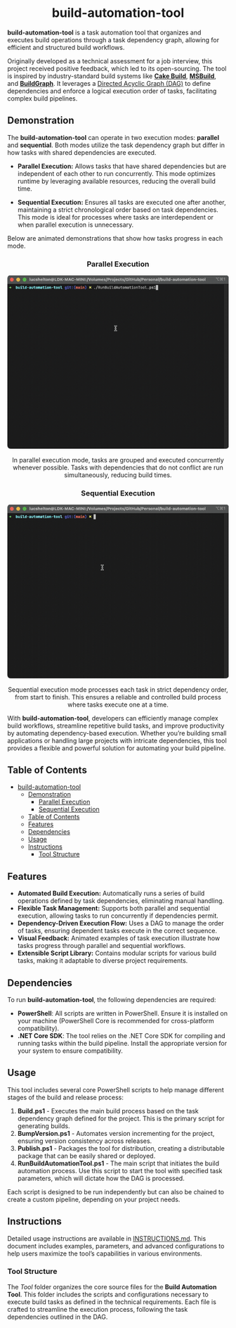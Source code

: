 <div align="center">

# build-automation-tool

</div>

**build-automation-tool** is a task automation tool that organizes and executes build operations through a task dependency graph, allowing for efficient and structured build workflows.

Originally developed as a technical assessment for a job interview, this project received positive feedback, which led to its open-sourcing. The tool is inspired by industry-standard build systems like **[Cake Build](https://cakebuild.net/)**, **[MSBuild](https://github.com/dotnet/msbuild)**, and **[BuildGraph](https://dev.epicgames.com/documentation/en-us/unreal-engine/buildgraph-for-unreal-engine)**. It leverages a [Directed Acyclic Graph (DAG)](https://en.wikipedia.org/wiki/Directed_acyclic_graph) to define dependencies and enforce a logical execution order of tasks, facilitating complex build pipelines.

## Demonstration

The **build-automation-tool** can operate in two execution modes: **parallel** and **sequential**. Both modes utilize the task dependency graph but differ in how tasks with shared dependencies are executed.

- **Parallel Execution:** Allows tasks that have shared dependencies but are independent of each other to run concurrently. This mode optimizes runtime by leveraging available resources, reducing the overall build time.
  
- **Sequential Execution:** Ensures all tasks are executed one after another, maintaining a strict chronological order based on task dependencies. This mode is ideal for processes where tasks are interdependent or when parallel execution is unnecessary.

Below are animated demonstrations that show how tasks progress in each mode.

<div align="center">

### Parallel Execution

![Parallel](taskrunner-parallel.gif)

In parallel execution mode, tasks are grouped and executed concurrently whenever possible. Tasks with dependencies that do not conflict are run simultaneously, reducing build times.

### Sequential Execution

![Sequential](taskrunner-sequential.gif)

Sequential execution mode processes each task in strict dependency order, from start to finish. This ensures a reliable and controlled build process where tasks execute one at a time.

</div>

With **build-automation-tool**, developers can efficiently manage complex build workflows, streamline repetitive build tasks, and improve productivity by automating dependency-based execution. Whether you’re building small applications or handling large projects with intricate dependencies, this tool provides a flexible and powerful solution for automating your build pipeline.

## Table of Contents

- [build-automation-tool](#build-automation-tool)
  - [Demonstration](#demonstration)
    - [Parallel Execution](#parallel-execution)
    - [Sequential Execution](#sequential-execution)
  - [Table of Contents](#table-of-contents)
  - [Features](#features)
  - [Dependencies](#dependencies)
  - [Usage](#usage)
  - [Instructions](#instructions)
    - [Tool Structure](#tool-structure)

## Features

- **Automated Build Execution:** Automatically runs a series of build operations defined by task dependencies, eliminating manual handling.
- **Flexible Task Management:** Supports both parallel and sequential execution, allowing tasks to run concurrently if dependencies permit.
- **Dependency-Driven Execution Flow:** Uses a DAG to manage the order of tasks, ensuring dependent tasks execute in the correct sequence.
- **Visual Feedback:** Animated examples of task execution illustrate how tasks progress through parallel and sequential workflows.
- **Extensible Script Library:** Contains modular scripts for various build tasks, making it adaptable to diverse project requirements.

## Dependencies

To run **build-automation-tool**, the following dependencies are required:

- **PowerShell**: All scripts are written in PowerShell. Ensure it is installed on your machine (PowerShell Core is recommended for cross-platform compatibility).
- **.NET Core SDK**: The tool relies on the .NET Core SDK for compiling and running tasks within the build pipeline. Install the appropriate version for your system to ensure compatibility.

## Usage

This tool includes several core PowerShell scripts to help manage different stages of the build and release process:

1. **Build.ps1** - Executes the main build process based on the task dependency graph defined for the project. This is the primary script for generating builds.
2. **BumpVersion.ps1** - Automates version incrementing for the project, ensuring version consistency across releases.
3. **Publish.ps1** - Packages the tool for distribution, creating a distributable package that can be easily shared or deployed.
4. **RunBuildAutomationTool.ps1** - The main script that initiates the build automation process. Use this script to start the tool with specified task parameters, which will dictate how the DAG is processed.

Each script is designed to be run independently but can also be chained to create a custom pipeline, depending on your project needs.

## Instructions

Detailed usage instructions are available in [INSTRUCTIONS.md](INSTRUCTIONS.md). This document includes examples, parameters, and advanced configurations to help users maximize the tool’s capabilities in various environments.

### Tool Structure

The *Tool* folder organizes the core source files for the **Build Automation Tool**. This folder includes the scripts and configurations necessary to execute build tasks as defined in the technical requirements. Each file is crafted to streamline the execution process, following the task dependencies outlined in the DAG.
